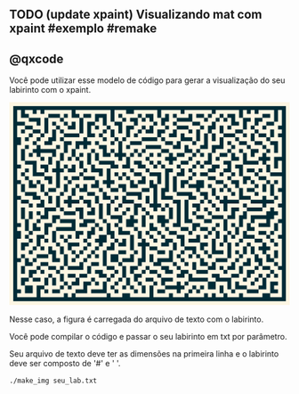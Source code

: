 ## TODO (update xpaint) Visualizando mat com xpaint #exemplo #remake
## @qxcode

Você pode utilizar esse modelo de código para gerar a visualização do seu labirinto com o xpaint.

![](https://raw.githubusercontent.com/qxcodeed/moodle/master/base/115/lab.png)

Nesse caso, a figura é carregada do arquivo de texto com o labirinto.

Você pode compilar o código e passar o seu labirinto em txt por parâmetro.

Seu arquivo de texto deve ter as dimensões na primeira linha e o labirinto deve ser composto de '#' e ' '.

```
./make_img seu_lab.txt
```
